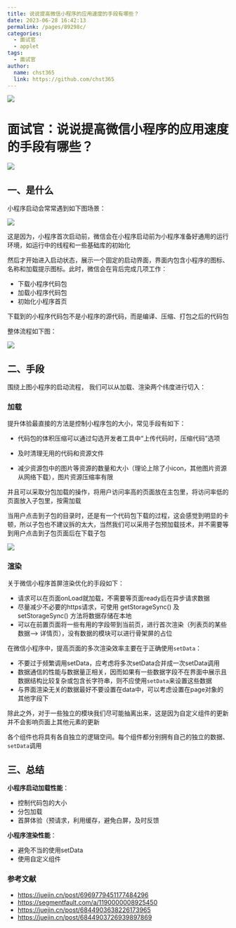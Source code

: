 ```yaml
---
title: 说说提高微信小程序的应用速度的手段有哪些？
date: 2023-06-28 16:42:13
permalink: /pages/89298c/
categories: 
  - 面试官
  - applet
tags: 
  - 面试官
author: 
  name: chst365
  link: https://github.com/chst365
---
```

![](https://cdn.jsdelivr.net/gh/chst365/bolgImgs/imgs/topImgs/350.jpg)
# 面试官：说说提高微信小程序的应用速度的手段有哪些？

 ![](https://static.vue-js.com/f606d530-3278-11ec-a752-75723a64e8f5.png)



## 一、是什么

小程序启动会常常遇到如下图场景：

 ![](https://static.vue-js.com/03941230-3279-11ec-8e64-91fdec0f05a1.png)

这是因为，小程序首次启动前，微信会在小程序启动前为小程序准备好通用的运行环境，如运行中的线程和一些基础库的初始化

然后才开始进入启动状态，展示一个固定的启动界面，界面内包含小程序的图标、名称和加载提示图标。此时，微信会在背后完成几项工作：

- 下载小程序代码包
- 加载小程序代码包
- 初始化小程序首页

下载到的小程序代码包不是小程序的源代码，而是编译、压缩、打包之后的代码包

整体流程如下图：

 ![](https://static.vue-js.com/11c0ea90-3279-11ec-a752-75723a64e8f5.png)





## 二、手段

围绕上图小程序的启动流程， 我们可以从加载、渲染两个纬度进行切入：



### 加载

提升体验最直接的方法是控制小程序包的大小，常见手段有如下：

- 代码包的体积压缩可以通过勾选开发者工具中“上传代码时，压缩代码”选项

- 及时清理无用的代码和资源文件
- 减少资源包中的图片等资源的数量和大小（理论上除了小icon，其他图片资源从网络下载），图片资源压缩率有限

并且可以采取分包加载的操作，将用户访问率高的页面放在主包里，将访问率低的页面放入子包里，按需加载

当用户点击到子包的目录时，还是有一个代码包下载的过程，这会感觉到明显的卡顿，所以子包也不建议拆的太大，当然我们可以采用子包预加载技术，并不需要等到用户点击到子包页面后在下载子包

 ![](https://static.vue-js.com/2034de10-3279-11ec-8e64-91fdec0f05a1.png)



### 渲染

关于微信小程序首屏渲染优化的手段如下：

- 请求可以在页面onLoad就加载，不需要等页面ready后在异步请求数据
- 尽量减少不必要的https请求，可使用 getStorageSync() 及 setStorageSync() 方法将数据存储在本地
- 可以在前置页面将一些有用的字段带到当前页，进行首次渲染（列表页的某些数据--> 详情页），没有数据的模块可以进行骨架屏的占位



在微信小程序中，提高页面的多次渲染效率主要在于正确使用`setData`：

- 不要过于频繁调用setData，应考虑将多次setData合并成一次setData调用
- 数据通信的性能与数据量正相关，因而如果有一些数据字段不在界面中展示且数据结构比较复杂或包含长字符串，则不应使用`setData`来设置这些数据
- 与界面渲染无关的数据最好不要设置在data中，可以考虑设置在page对象的其他字段下



除此之外，对于一些独立的模块我们尽可能抽离出来，这是因为自定义组件的更新并不会影响页面上其他元素的更新

各个组件也将具有各自独立的逻辑空间。每个组件都分别拥有自己的独立的数据、`setData`调用









## 三、总结

**小程序启动加载性能**：

- 控制代码包的大小
- 分包加载
- 首屏体验（预请求，利用缓存，避免白屏，及时反馈

**小程序渲染性能**：

- 避免不当的使用setData
- 使用自定义组件



### 参考文献

- https://juejin.cn/post/6969779451177484296
- https://segmentfault.com/a/1190000008925450
- https://juejin.cn/post/6844903638226173965
- https://juejin.cn/post/6844903726939897869
